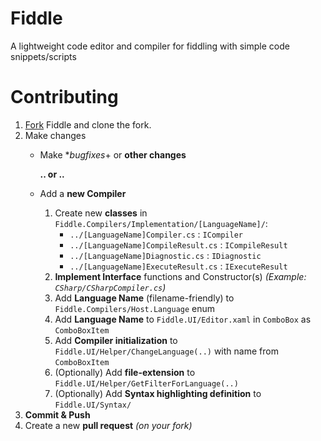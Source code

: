 # Fiddle
A lightweight code editor and compiler for fiddling with simple code snippets/scripts



# Contributing
1. [Fork](/Fork) Fiddle and clone the fork.
2. Make changes
	* Make **bugfixes*+ or **other changes**
	
	   **.. or ..**
	* Add a **new Compiler**
		1. Create new **classes** in `Fiddle.Compilers/Implementation/[LanguageName]/`:
			* `../[LanguageName]Compiler.cs` : `ICompiler`
			* `../[LanguageName]CompileResult.cs` : `ICompileResult`
			* `../[LanguageName]Diagnostic.cs` : `IDiagnostic`
			* `../[LanguageName]ExecuteResult.cs` : `IExecuteResult`
		2. **Implement Interface** functions and Constructor(s) _(Example: `CSharp/CSharpCompiler.cs`)_
		3. Add **Language Name** (filename-friendly) to `Fiddle.Compilers/Host.Language` enum
		4. Add **Language Name** to `Fiddle.UI/Editor.xaml` in `ComboBox` as `ComboBoxItem`
		5. Add **Compiler initialization** to `Fiddle.UI/Helper/ChangeLanguage(..)` with name from `ComboBoxItem`
		6. (Optionally) Add **file-extension** to `Fiddle.UI/Helper/GetFilterForLanguage(..)`
		7. (Optionally) Add **Syntax highlighting definition** to `Fiddle.UI/Syntax/`		
3. **Commit & Push**
4. Create a new **pull request** _(on your fork)_
